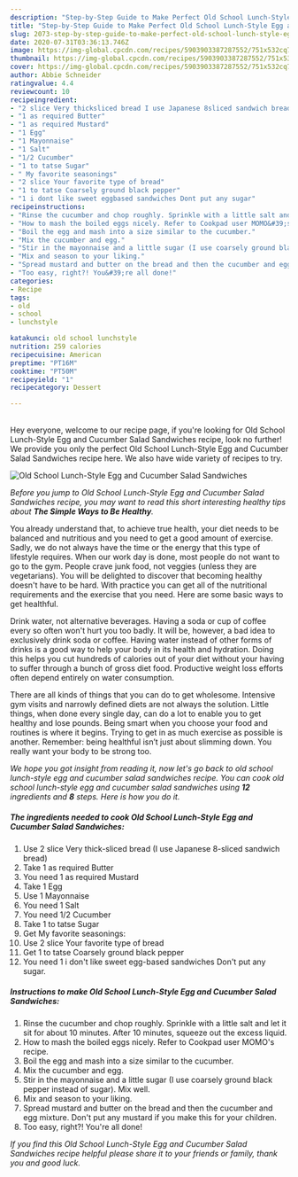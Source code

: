 ```yaml
---
description: "Step-by-Step Guide to Make Perfect Old School Lunch-Style Egg and Cucumber Salad Sandwiches"
title: "Step-by-Step Guide to Make Perfect Old School Lunch-Style Egg and Cucumber Salad Sandwiches"
slug: 2073-step-by-step-guide-to-make-perfect-old-school-lunch-style-egg-and-cucumber-salad-sandwiches
date: 2020-07-31T03:36:13.746Z
image: https://img-global.cpcdn.com/recipes/5903903387287552/751x532cq70/old-school-lunch-style-egg-and-cucumber-salad-sandwiches-recipe-main-photo.jpg
thumbnail: https://img-global.cpcdn.com/recipes/5903903387287552/751x532cq70/old-school-lunch-style-egg-and-cucumber-salad-sandwiches-recipe-main-photo.jpg
cover: https://img-global.cpcdn.com/recipes/5903903387287552/751x532cq70/old-school-lunch-style-egg-and-cucumber-salad-sandwiches-recipe-main-photo.jpg
author: Abbie Schneider
ratingvalue: 4.4
reviewcount: 10
recipeingredient:
- "2 slice Very thicksliced bread I use Japanese 8sliced sandwich bread"
- "1 as required Butter"
- "1 as required Mustard"
- "1 Egg"
- "1 Mayonnaise"
- "1 Salt"
- "1/2 Cucumber"
- "1 to tatse Sugar"
- " My favorite seasonings"
- "2 slice Your favorite type of bread"
- "1 to tatse Coarsely ground black pepper"
- "1 i dont like sweet eggbased sandwiches Dont put any sugar"
recipeinstructions:
- "Rinse the cucumber and chop roughly. Sprinkle with a little salt and let it sit for about 10 minutes. After 10 minutes, squeeze out the excess liquid."
- "How to mash the boiled eggs nicely. Refer to Cookpad user MOMO&#39;s recipe."
- "Boil the egg and mash into a size similar to the cucumber."
- "Mix the cucumber and egg."
- "Stir in the mayonnaise and a little sugar (I use coarsely ground black pepper instead of sugar). Mix well."
- "Mix and season to your liking."
- "Spread mustard and butter on the bread and then the cucumber and egg mixture. Don&#39;t put any mustard if you make this for your children."
- "Too easy, right?! You&#39;re all done!"
categories:
- Recipe
tags:
- old
- school
- lunchstyle

katakunci: old school lunchstyle 
nutrition: 259 calories
recipecuisine: American
preptime: "PT16M"
cooktime: "PT50M"
recipeyield: "1"
recipecategory: Dessert

---
```

<br>
Hey everyone, welcome to our recipe page, if you're looking for Old School Lunch-Style Egg and Cucumber Salad Sandwiches recipe, look no further! We provide you only the perfect Old School Lunch-Style Egg and Cucumber Salad Sandwiches recipe here. We also have wide variety of recipes to try.
<br>


![Old School Lunch-Style Egg and Cucumber Salad Sandwiches](https://img-global.cpcdn.com/recipes/5903903387287552/751x532cq70/old-school-lunch-style-egg-and-cucumber-salad-sandwiches-recipe-main-photo.jpg)

<i>Before you jump to Old School Lunch-Style Egg and Cucumber Salad Sandwiches recipe, you may want to read this short interesting healthy tips about <strong>The Simple Ways to Be Healthy</strong>.</i>

You already understand that, to achieve true health, your diet needs to be balanced and nutritious and you need to get a good amount of exercise. Sadly, we do not always have the time or the energy that this type of lifestyle requires. When our work day is done, most people do not want to go to the gym. People crave junk food, not veggies (unless they are vegetarians). You will be delighted to discover that becoming healthy doesn't have to be hard. With practice you can get all of the nutritional requirements and the exercise that you need. Here are some basic ways to get healthful.

Drink water, not alternative beverages. Having a soda or cup of coffee every so often won't hurt you too badly. It will be, however, a bad idea to exclusively drink soda or coffee. Having water instead of other forms of drinks is a good way to help your body in its health and hydration. Doing this helps you cut hundreds of calories out of your diet without your having to suffer through a bunch of gross diet food. Productive weight loss efforts often depend entirely on water consumption.

There are all kinds of things that you can do to get wholesome. Intensive gym visits and narrowly defined diets are not always the solution. Little things, when done every single day, can do a lot to enable you to get healthy and lose pounds. Being smart when you choose your food and routines is where it begins. Trying to get in as much exercise as possible is another. Remember: being healthful isn’t just about slimming down. You really want your body to be strong too. 


<i>We hope you got insight from reading it, now let's go back to old school lunch-style egg and cucumber salad sandwiches recipe. You can cook old school lunch-style egg and cucumber salad sandwiches using <strong>12</strong> ingredients and <strong>8</strong> steps. Here is how you do it.
</i>

##### The ingredients needed to cook Old School Lunch-Style Egg and Cucumber Salad Sandwiches:

1. Use 2 slice Very thick-sliced bread (I use Japanese 8-sliced sandwich bread)
1. Take 1 as required Butter
1. You need 1 as required Mustard
1. Take 1 Egg
1. Use 1 Mayonnaise
1. You need 1 Salt
1. You need 1/2 Cucumber
1. Take 1 to tatse Sugar
1. Get  My favorite seasonings:
1. Use 2 slice Your favorite type of bread
1. Get 1 to tatse Coarsely ground black pepper
1. You need 1 i don&#39;t like sweet egg-based sandwiches Don&#39;t put any sugar.


##### Instructions to make Old School Lunch-Style Egg and Cucumber Salad Sandwiches:

1. Rinse the cucumber and chop roughly. Sprinkle with a little salt and let it sit for about 10 minutes. After 10 minutes, squeeze out the excess liquid.
1. How to mash the boiled eggs nicely. Refer to Cookpad user MOMO&#39;s recipe.
1. Boil the egg and mash into a size similar to the cucumber.
1. Mix the cucumber and egg.
1. Stir in the mayonnaise and a little sugar (I use coarsely ground black pepper instead of sugar). Mix well.
1. Mix and season to your liking.
1. Spread mustard and butter on the bread and then the cucumber and egg mixture. Don&#39;t put any mustard if you make this for your children.
1. Too easy, right?! You&#39;re all done!


<i>If you find this Old School Lunch-Style Egg and Cucumber Salad Sandwiches recipe helpful please share it to your friends or family, thank you and good luck.</i>
